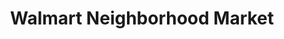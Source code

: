 ---
title: "Walmart Neighborhood Market"
url: /garland/walmart-neighborhood-market-west-buckingham-road/
shop: supermarket
---
